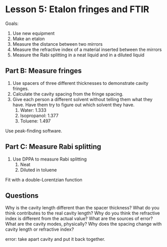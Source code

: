 # Lesson 5: Etalon fringes and FTIR

Goals:
1. Use new equipment
2. Make an etalon
3. Measure the distance between two mirrors
4. Measure the refractive index of a material inserted between the mirrors
5. Measure the Rabi splitting in a neat liquid and in a diluted liquid


## Part B: Measure fringes

1. Use spacers of three different thicknesses to demonstrate cavity fringes.
2. Calculate the cavity spacing from the fringe spacing.
3. Give each person a different solvent without telling them what they have. Have them try to figure out which solvent they have.
    1. Water: 1.333
    2. Isopropanol: 1.377
    3. Toluene: 1.497

Use peak-finding software.


## Part C: Measure Rabi splitting

1. Use DPPA to measure Rabi splitting
    1. Neat
    2. Diluted in toluene

Fit with a double-Lorentzian function


## Questions

Why is the cavity length different than the spacer thickness?
What do you think contributes to the real cavity length?
Why do you think the refractive index is different from the actual value?
What are the sources of error?
What are the cavity modes, physically?
Why does the spacing change with cavity length or refractive index?

error: take apart cavity and put it back together.
